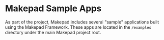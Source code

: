 # Makepad Sample Apps

As part of the project, Makepad includes several "sample" applications built using the Makepad Framework. These apps are located in the `/examples` directory under the main Makepad project root.